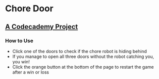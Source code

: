 # Chore Door
## [A Codecademy Project](https://www.codecademy.com/paths/web-development/tracks/build-interactive-websites/modules/web-dev-interactive-websites/projects/chore-door)

### How to Use
- Click one of the doors to check if the chore robot is hiding behind
- If you manage to open all three doors without the robot catching you, you win!
- Click the orange button at the bottom of the page to restart the game after a win or loss